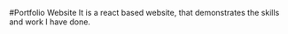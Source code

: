 #Portfolio Website 
It is a react based website, that demonstrates the skills and work I have done. 

